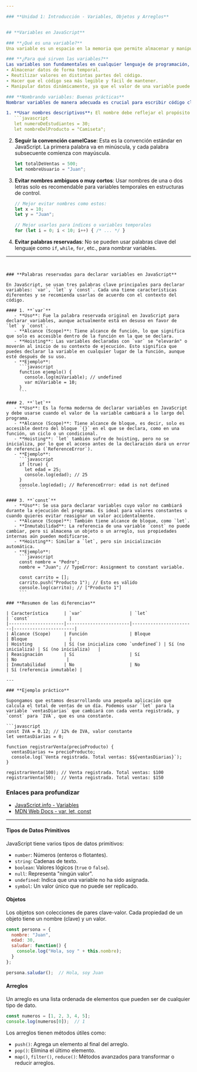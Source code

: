 ```yaml
---

### **Unidad 1: Introducción - Variables, Objetos y Arreglos**


## **Variables en JavaScript**

### **¿Qué es una variable?**
Una variable es un espacio en la memoria que permite almacenar y manipular datos en un programa. Las variables pueden almacenar diferentes tipos de datos, como números, texto, objetos y funciones, lo que facilita el procesamiento y la reutilización de información a lo largo del código.

### **¿Para qué sirven las variables?**
Las variables son fundamentales en cualquier lenguaje de programación, ya que permiten:
- Almacenar datos de forma temporal.
- Reutilizar valores en distintas partes del código.
- Hacer que el código sea más legible y fácil de mantener.
- Manipular datos dinámicamente, ya que el valor de una variable puede cambiar a medida que el programa se ejecuta.

### **Nombrando variables: Buenas prácticas**
Nombrar variables de manera adecuada es crucial para escribir código claro y comprensible. Algunas recomendaciones para nombrar variables son:

1. **Usar nombres descriptivos**: El nombre debe reflejar el propósito de la variable.
   ```javascript
   let numeroDeEstudiantes = 30;
   let nombreDelProducto = "Camiseta";
   ```

2. **Seguir la convención camelCase**: Esta es la convención estándar en JavaScript. La primera palabra va en minúscula, y cada palabra subsecuente comienza con mayúscula.
   ```javascript
   let totalDeVentas = 500;
   let nombreUsuario = "Juan";
   ```

3. **Evitar nombres ambiguos o muy cortos**: Usar nombres de una o dos letras solo es recomendable para variables temporales en estructuras de control.
   ```javascript
   // Mejor evitar nombres como estos:
   let x = 10;
   let y = "Juan";

   // Mejor usarlos para índices o variables temporales
   for (let i = 0; i < 10; i++) { /* ... */ }
   ```

4. **Evitar palabras reservadas**: No se pueden usar palabras clave del lenguaje como `if`, `while`, `for`, etc., para nombrar variables.

---
```


### **Palabras reservadas para declarar variables en JavaScript**

En JavaScript, se usan tres palabras clave principales para declarar variables: `var`, `let` y `const`. Cada una tiene características diferentes y se recomienda usarlas de acuerdo con el contexto del código.

#### 1. **`var`** 
   - **Uso**: Fue la palabra reservada original en JavaScript para declarar variables, aunque actualmente está en desuso en favor de `let` y `const`.
   - **Alcance (Scope)**: Tiene alcance de función, lo que significa que solo es accesible dentro de la función en la que se declara.
   - **Hoisting**: Las variables declaradas con `var` se "elevarán" o moverán al inicio de su contexto de ejecución. Esto significa que puedes declarar la variable en cualquier lugar de la función, aunque esté después de su uso.
   - **Ejemplo**:
     ```javascript
     function ejemplo() {
       console.log(miVariable); // undefined
       var miVariable = 10;
     }
     ```

#### 2. **`let`**
   - **Uso**: Es la forma moderna de declarar variables en JavaScript y debe usarse cuando el valor de la variable cambiará a lo largo del programa.
   - **Alcance (Scope)**: Tiene alcance de bloque, es decir, solo es accesible dentro del bloque `{}` en el que se declara, como en una función, un ciclo o un condicional.
   - **Hoisting**: `let` también sufre de hoisting, pero no se inicializa, por lo que el acceso antes de la declaración dará un error de referencia (`ReferenceError`).
   - **Ejemplo**:
     ```javascript
     if (true) {
       let edad = 25;
       console.log(edad); // 25
     }
     console.log(edad); // ReferenceError: edad is not defined
     ```

#### 3. **`const`**
   - **Uso**: Se usa para declarar variables cuyo valor no cambiará durante la ejecución del programa. Es ideal para valores constantes o cuando quieres evitar reasignar un valor accidentalmente.
   - **Alcance (Scope)**: También tiene alcance de bloque, como `let`.
   - **Inmutabilidad**: La referencia de una variable `const` no puede cambiar, pero si almacena un objeto o un arreglo, sus propiedades internas aún pueden modificarse.
   - **Hoisting**: Similar a `let`, pero sin inicialización automática.
   - **Ejemplo**:
     ```javascript
     const nombre = "Pedro";
     nombre = "Juan"; // TypeError: Assignment to constant variable.
     
     const carrito = [];
     carrito.push("Producto 1"); // Esto es válido
     console.log(carrito); // ["Producto 1"]
     ```

### **Resumen de las diferencias**

| Característica      | `var`                  | `let`                  | `const`               |
|---------------------|------------------------|------------------------|-----------------------|
| Alcance (Scope)     | Función                | Bloque                 | Bloque                |
| Hoisting            | Sí (se inicializa como `undefined`) | Sí (no inicializa) | Sí (no inicializa)   |
| Reasignación        | Sí                     | Sí                     | No                   |
| Inmutabilidad       | No                     | No                     | Sí (referencia inmutable) |

---

### **Ejemplo práctico**

Supongamos que estamos desarrollando una pequeña aplicación que calcula el total de ventas de un día. Podemos usar `let` para la variable `ventasDiarias` que cambiará con cada venta registrada, y `const` para `IVA`, que es una constante.

```javascript
const IVA = 0.12; // 12% de IVA, valor constante
let ventasDiarias = 0;

function registrarVenta(precioProducto) {
  ventasDiarias += precioProducto;
  console.log(`Venta registrada. Total ventas: $${ventasDiarias}`);
}

registrarVenta(100); // Venta registrada. Total ventas: $100
registrarVenta(50);  // Venta registrada. Total ventas: $150
```

### **Enlaces para profundizar**

- [JavaScript.info - Variables](https://javascript.info/variables)
- [MDN Web Docs - var, let, const](https://developer.mozilla.org/es/docs/Web/JavaScript/Guide/Grammar_and_types#Declaraci%C3%B3n_de_variables)

--- 

#### **Tipos de Datos Primitivos**
JavaScript tiene varios tipos de datos primitivos:
- `number`: Números (enteros o flotantes).
- `string`: Cadenas de texto.
- `boolean`: Valores lógicos (`true` o `false`).
- `null`: Representa "ningún valor".
- `undefined`: Indica que una variable no ha sido asignada.
- `symbol`: Un valor único que no puede ser replicado.
  
#### **Objetos**
Los objetos son colecciones de pares clave-valor. Cada propiedad de un objeto tiene un nombre (clave) y un valor.
```javascript
const persona = {
  nombre: "Juan",
  edad: 30,
  saludar: function() {
    console.log("Hola, soy " + this.nombre);
  }
};

persona.saludar();  // Hola, soy Juan
```

#### **Arreglos**
Un arreglo es una lista ordenada de elementos que pueden ser de cualquier tipo de dato.
```javascript
const numeros = [1, 2, 3, 4, 5];
console.log(numeros[0]);  // 1
```

Los arreglos tienen métodos útiles como:
- `push()`: Agrega un elemento al final del arreglo.
- `pop()`: Elimina el último elemento.
- `map()`, `filter()`, `reduce()`: Métodos avanzados para transformar o reducir arreglos.

